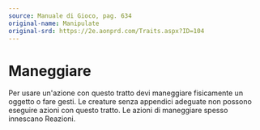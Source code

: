 ```yaml
---
source: Manuale di Gioco, pag. 634
original-name: Manipulate
original-srd: https://2e.aonprd.com/Traits.aspx?ID=104
---
```


# Maneggiare

Per usare un'azione con questo tratto devi maneggiare fisicamente un oggetto o
fare gesti. Le creature senza appendici adeguate non possono eseguire azioni con
questo tratto. Le azioni di maneggiare spesso innescano Reazioni.
